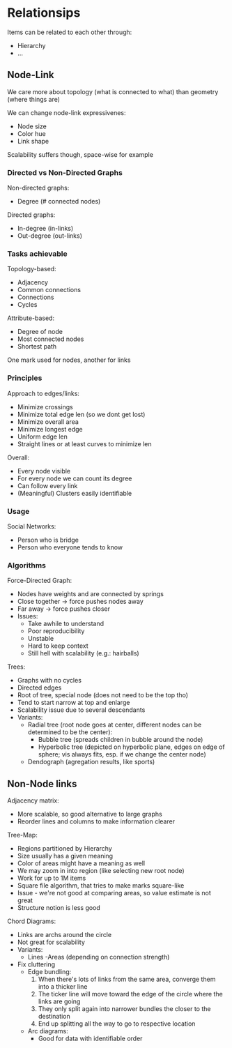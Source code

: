 # Relationsips

Items can be related to each other through:
- Hierarchy
- ...

## Node-Link
We care more about topology (what is connected to what) than geometry (where things are)

We can change node-link expressivenes:
- Node size
- Color hue
- Link shape

Scalability suffers though, space-wise for example

### Directed vs Non-Directed Graphs
Non-directed graphs:
- Degree (# connected nodes)

Directed graphs:
- In-degree (in-links)
- Out-degree (out-links)

### Tasks achievable
Topology-based:
- Adjacency
- Common connections
- Connections
- Cycles

Attribute-based:
- Degree of node
- Most connected nodes
- Shortest path

One mark used for nodes, another for links

### Principles
Approach to edges/links:
- Minimize crossings
- Minimize total edge len (so we dont get lost)
- Minimize overall area
- Minimize longest edge
- Uniform edge len
- Straight lines or at least curves to minimize len

Overall:
- Every node visible
- For every node we can count its degree
- Can follow every link
- (Meaningful) Clusters easily identifiable

### Usage
Social Networks:
- Person who is bridge
- Person who everyone tends to know

### Algorithms
Force-Directed Graph:
- Nodes have weights and are connected by springs
- Close together -> force pushes nodes away
- Far away -> force pushes closer
- Issues:
    - Take awhile to understand 
    - Poor reproducibility
    - Unstable
    - Hard to keep context
    - Still hell with scalability (e.g.: hairballs)

Trees:
- Graphs with no cycles
- Directed edges
- Root of tree, special node (does not need to be the top tho)
- Tend to start narrow at top and enlarge
- Scalability issue due to several descendants
- Variants:
    - Radial tree (root node goes at center, different nodes can be determined to be the center):
        - Bubble tree (spreads children in bubble around the node)
        - Hyperbolic tree (depicted on hyperbolic plane, edges on edge of sphere; vis always fits, esp. if we change the center node) 
    - Dendograph (agregation results, like sports)


## Non-Node links
Adjacency matrix:
- More scalable, so good alternative to large graphs
- Reorder lines and columns to make information clearer

Tree-Map:
- Regions partitioned by Hierarchy
- Size usually has a given meaning
- Color of areas might have a meaning as well
- We may zoom in into region (like selecting new root node)
- Work for up to 1M items
- Square file algorithm, that tries to make marks square-like
- Issue - we're not good at comparing areas, so value estimate is not great
- Structure notion is less good

Chord Diagrams:
- Links are archs around the circle
- Not great for scalability
- Variants:
    - Lines
    -Areas (depending on connection strength)
- Fix cluttering 
    - Edge bundling:
        1. When there's lots of links from the same area, converge them into a thicker line
        2. The ticker line will move toward the edge of the circle where the links are going
        3. They only split again into narrower bundles the closer to the destination
        4. End up splitting all the way to go to respective location
    - Arc diagrams:
        - Good for data with identifiable order